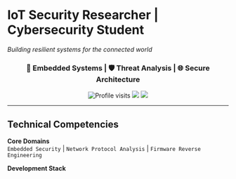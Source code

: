 # IoT Security Researcher | Cybersecurity Student  
*Building resilient systems for the connected world*  

<h3 align="center">🔐 Embedded Systems | 🛡️ Threat Analysis | 🌐 Secure Architecture</h3>

<p align="center">
  <img src="https://komarev.com/ghpvc/?username=YOURUSERNAME&label=Profile+Views&color=0e75b6&style=flat" alt="Profile visits">
  <img src="https://img.shields.io/badge/NIST-Cybersecurity_Framework-0052CC?logo=national-institute-of-standards-and-technology&logoColor=white">
  <img src="https://wakatime.com/badge/user/YOURWAKATIMEID.svg?label=Coding+Hours&color=2b7489">
</p>

---

## Technical Competencies  
**Core Domains**  
`Embedded Security` | `Network Protocol Analysis` | `Firmware Reverse Engineering`  

**Development Stack**  
